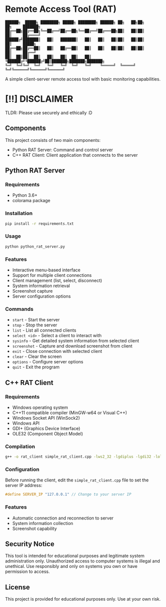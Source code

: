 # Remote Access Tool (RAT)

```
██████╗  █████╗ ████████╗ █████╗ ████████╗ ██████╗ ██╗   ██╗██╗     ██╗     ███████╗
██╔══██╗██╔══██╗╚══██╔══╝██╔══██╗╚══██╔══╝██╔═══██╗██║   ██║██║     ██║     ██╔════╝
██████╔╝███████║   ██║   ███████║   ██║   ██║   ██║██║   ██║██║     ██║     █████╗  
██╔══██╗██╔══██║   ██║   ██╔══██║   ██║   ██║   ██║██║   ██║██║     ██║     ██╔══╝  
██║  ██║██║  ██║   ██║   ██║  ██║   ██║   ╚██████╔╝╚██████╔╝██║███████╗███████╗███████╗
╚═╝  ╚═╝╚═╝  ╚═╝   ╚═╝   ╚═╝  ╚═╝   ╚═╝    ╚═════╝  ╚═════╝ ╚═╝╚══════╝╚══════╝╚══════╝
```

A simple client-server remote access tool with basic monitoring capabilities.

# [!!] DISCLAIMER
TLDR: Please use securely and ethically :D

## Components

This project consists of two main components:

- Python RAT Server: Command and control server
- C++ RAT Client: Client application that connects to the server

## Python RAT Server

### Requirements

- Python 3.6+
- colorama package

### Installation

```bash
pip install -r requirements.txt
```

### Usage

```bash
python python_rat_server.py
```

### Features

- Interactive menu-based interface
- Support for multiple client connections
- Client management (list, select, disconnect)
- System information retrieval
- Screenshot capture
- Server configuration options

### Commands

- `start` - Start the server
- `stop` - Stop the server
- `list` - List all connected clients
- `select <id>` - Select a client to interact with
- `sysinfo` - Get detailed system information from selected client
- `screenshot` - Capture and download screenshot from client
- `exit` - Close connection with selected client
- `clear` - Clear the screen
- `options` - Configure server options
- `quit` - Exit the program

## C++ RAT Client

### Requirements

- Windows operating system
- C++11 compatible compiler (MinGW-w64 or Visual C++)
- Windows Socket API (WinSock2)
- Windows API
- GDI+ (Graphics Device Interface)
- OLE32 (Component Object Model)

### Compilation

```bash
g++ -o rat_client simple_rat_client.cpp -lws2_32 -lgdiplus -lgdi32 -lole32
```

### Configuration

Before running the client, edit the `simple_rat_client.cpp` file to set the server IP address:

```cpp
#define SERVER_IP "127.0.0.1" // Change to your server IP
```

### Features

- Automatic connection and reconnection to server
- System information collection
- Screenshot capability

## Security Notice

This tool is intended for educational purposes and legitimate system administration only. Unauthorized access to computer systems is illegal and unethical. Use responsibly and only on systems you own or have permission to access.

## License

This project is provided for educational purposes only. Use at your own risk.


